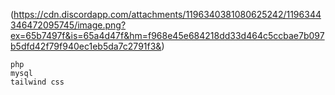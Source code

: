(https://cdn.discordapp.com/attachments/1196340381080625242/1196344346472095745/image.png?ex=65b7497f&is=65a4d47f&hm=f968e45e684218dd33d464c5ccbae7b097b5dfd42f79f940ec1eb5da7c2791f3&)

```
php
mysql
tailwind css
```
